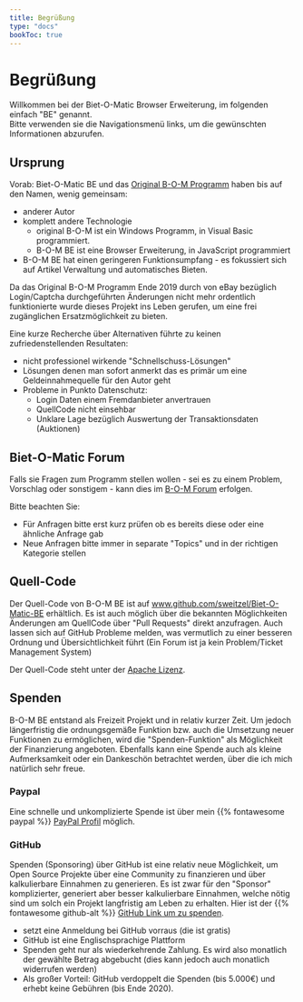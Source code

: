 ```yaml
---
title: Begrüßung
type: "docs"
bookToc: true
---
```


# Begrüßung

Willkommen bei der Biet-O-Matic Browser Erweiterung, im folgenden einfach "BE" genannt.   
Bitte verwenden sie die Navigationsmenü links, um die gewünschten Informationen abzurufen.

## Ursprung
Vorab: Biet-O-Matic BE und das [Original B-O-M Programm](https://www.bid-o-matic.org/hp/) haben bis auf den Namen, wenig gemeinsam:
* anderer Autor
* komplett andere Technologie
    * original B-O-M ist ein Windows Programm, in Visual Basic programmiert.
    * B-O-M BE ist eine Browser Erweiterung, in JavaScript programmiert 
* B-O-M BE hat einen geringeren Funktionsumpfang - es fokussiert sich auf Artikel Verwaltung und automatisches Bieten.

Da das Original B-O-M Programm Ende 2019 durch von eBay bezüglich Login/Captcha durchgeführten Änderungen nicht mehr
ordentlich funktionierte wurde dieses Projekt ins Leben gerufen, um eine frei zugänglichen Ersatzmöglichkeit zu bieten. 

Eine kurze Recherche über Alternativen führte zu keinen zufriedenstellenden Resultaten:
* nicht professionel wirkende "Schnellschuss-Lösungen"
* Lösungen denen man sofort anmerkt das es primär um eine Geldeinnahmequelle für den Autor geht
* Probleme in Punkto Datenschutz:
    * Login Daten einem Fremdanbieter anvertrauen
    * QuellCode nicht einsehbar 
    * Unklare Lage bezüglich Auswertung der Transaktionsdaten (Auktionen)

## Biet-O-Matic Forum
Falls sie Fragen zum Programm stellen wollen - sei es zu einem Problem, Vorschlag oder sonstigem - kann dies 
im [B-O-M Forum](https://www.bid-o-matic.org/forum/index.php?c=6) erfolgen. 

Bitte beachten Sie:
* Für Anfragen bitte erst kurz prüfen ob es bereits diese oder eine ähnliche Anfrage gab
* Neue Anfragen bitte immer in separate "Topics" und in der richtigen Kategorie stellen 

## Quell-Code
Der Quell-Code von B-O-M BE ist auf www.github.com/sweitzel/Biet-O-Matic-BE erhältlich.
Es ist auch möglich über die bekannten Möglichkeiten Änderungen am QuellCode über "Pull Requests" direkt anzufragen.
Auch lassen sich auf GitHub Probleme melden, was vermutlich zu einer besseren Ordnung und Übersichtlichkeit 
führt (Ein Forum ist ja kein Problem/Ticket Management System)

Der Quell-Code steht unter der [Apache Lizenz](https://github.com/sweitzel/Biet-O-Matic-BE/blob/master/LICENSE).

## Spenden
B-O-M BE entstand als Freizeit Projekt und in relativ kurzer Zeit. Um jedoch längerfristig die ordnungsgemäße Funktion
bzw. auch die Umsetzung neuer Funktionen zu ermöglichen, wird die "Spenden-Funktion" als Möglichkeit der Finanzierung angeboten.
Ebenfalls kann eine Spende auch als kleine Aufmerksamkeit oder ein Dankeschön betrachtet werden, über die ich mich natürlich sehr freue.

### Paypal
Eine schnelle und unkomplizierte Spende ist über mein {{% fontawesome paypal %}} [PayPal Profil](https://paypal.me/weitzels?locale.x=de_DE) möglich.

### GitHub
Spenden (Sponsoring) über GitHub ist eine relativ neue Möglichkeit, um Open Source Projekte über eine Community zu finanzieren und
über kalkulierbare Einnahmen zu generieren. Es ist zwar für den "Sponsor" komplizierter, generiert aber besser
kalkulierbare Einnahmen, welche nötig sind um solch ein Projekt langfristig am Leben zu erhalten.
Hier ist der {{% fontawesome github-alt %}} [GitHub Link um zu spenden](https://github.com/sponsors/sweitzel).

* setzt eine Anmeldung bei GitHub vorraus (die ist gratis)
* GitHub ist eine Englischsprachige Plattform
* Spenden geht nur als wiederkehrende Zahlung. Es wird also monatlich der gewählte Betrag abgebucht
  (dies kann jedoch auch monatlich widerrufen werden)
* Als großer Vorteil: GitHub verdoppelt die Spenden (bis 5.000€) und erhebt keine Gebühren (bis Ende 2020).